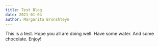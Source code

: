 ```yaml
---
title: Test Blog
date: 2021-01-04
author: Margarita Bronshteyn
---
```

This is a test. Hope you all are doing well. Have some water. And some chocolate. Enjoy!